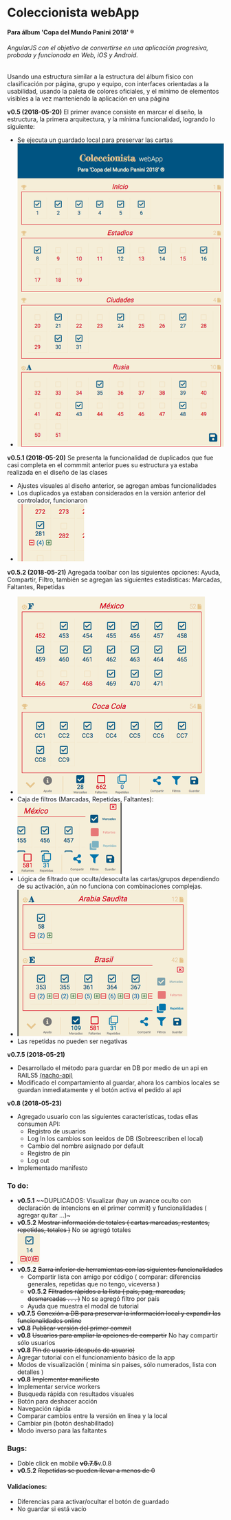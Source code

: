 # Coleccionista webApp
#### Para álbum 'Copa del Mundo Panini 2018' ®

###### AngularJS con el objetivo de convertirse en una aplicación progresiva, probada y funcionada en Web, iOS y Android.

Usando una estructura similar a la estructura del álbum físico con clasificación por página, grupo y equipo, con interfaces orientadas a la usabilidad, usando la paleta de colores oficiales, y el mínimo de elementos visibles a la vez manteniendo la aplicación en una página

**v0.5 (2018-05-20)** El primer avance consiste en marcar el diseño, la estructura, la primera arquitectura, y la mínima funcionalidad, logrando lo siguiente:
  - Se ejecuta un guardado local para preservar las cartas
  - ![Primer avance](imgs/180520.png)

**v0.5.1 (2018-05-20)** Se presenta la funcionalidad de duplicados que fue casi completa en el commmit anterior pues su estructura ya estaba realizada en el diseño de las clases
  - Ajustes visuales al diseño anterior, se agregan ambas funcionalidades
  - Los duplicados ya estaban considerados en la versión anterior del controlador, funcionaron
  - ![Mis 7 biglias](imgs/180520-dups.png)

**v0.5.2 (2018-05-21)** Agregada toolbar con las siguientes opciones: Ayuda, Compartir, Filtro, también se agregan las siguientes estadisticas: Marcadas, Faltantes, Repetidas
  - ![toolbar](imgs/180521-t.png)
  - Caja de filtros (Marcadas, Repetidas, Faltantes):
  - ![filters](imgs/180521-f.png)
  - Lógica de filtrado que oculta/desoculta las cartas/grupos dependiendo de su activación, aún no funciona con combinaciones complejas.
  - ![filters](imgs/180521-fw.png)
  - Las repetidas no pueden ser negativas

**v0.7.5 (2018-05-21)**
  - Desarrollado el método para guardar en DB por medio de un api en RAILS5 [(nacho-api)](https://github.com/softwarenacho/nacho-api)
  - Modificado el compartamiento al guardar, ahora los cambios locales se guardan inmediatamente y el botón activa el pedido al api

**v0.8 (2018-05-23)**
  - Agregado usuario con las siguientes caracteristicas, todas ellas consumen API:
    - Registro de usuarios
    - Log In los cambios son leeidos de DB (Sobreescriben el local)
    - Cambio del nombre asignado por default
    - Registro de pin
    - Log out
  - Implementado manifesto

### To do:

- **v0.5.1** ~~DUPLICADOS: Visualizar (hay un avance oculto con declaración de intencions en el primer commit) y funcionalidades ( agregar quitar ...)~
-  **v0.5.2** ~~Mostrar información de totales ( cartas marcadas, restantes,  repetidas, totales )~~ No se agregó totales
  - ![duplicados en primer avance](imgs/180520-d.png)
- **v0.5.2** ~~Barra inferior de herramientas con las siguientes funcionalidades~~
  - Compartir lista con amigo por código ( comparar: diferencias generales, repetidas que no tengo, viceversa )
  - **v0.5.2** ~~Filtrados rápidos a la lista ( pais, pag, marcadas, desmarcadas . . . )~~ No se agregó filtro por país
  - Ayuda que muestra el modal de tutorial
- **v0.7.5** ~~Conexión a DB para preservar la información local y expandir las funcionalidades online~~
- **v0.8** ~~Publicar versión del primer commit~~
- **v0.8** ~~Usuarios para ampliar la opciones de compartir~~ No hay compartir sólo usuarios
- **v0.8** ~~Pin de usuario (después de usuario)~~
- Agregar tutorial con el funcionamiento básico de la app
- Modos de visualización ( minima sin paises, sólo numerados, lista con detalles )
- **v0.8** ~~Implementar manifiesto~~
- Implementar service workers
- Busqueda rápida con resultados visuales
- Botón para deshacer acción
- Navegación rápida
- Comparar cambios entre la versión en línea y la local
- Cambiar pin (botón deshabilitado)
- Modo inverso para las faltantes


### Bugs:

- Doble click en mobile ~~**v0.7.5**~~v.0.8
- **v0.5.2** ~~Repetidas se pueden llevar a menos de 0~~

#### Validaciones:
 - Diferencias para activar/ocultar el botón de guardado
 - No guardar si está vacío
